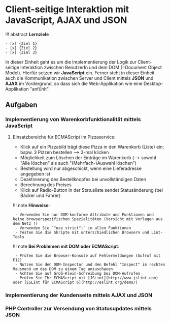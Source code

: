 # Client-seitige Interaktion mit JavaScript, AJAX und JSON

!!! abstract
    **Lernziele**

    - [x] {Ziel 1}
    - [x] {Ziel 2}
    - [x] {Ziel 3}

In dieser Einheit geht es um die Implementierung der Logik zur Client-seitige Interaktion zwischen BenutzerIn und dem DOM (=Document Object Model). Hierfür setzen wir **JavaScript** ein. Ferner steht in dieser Einheit auch die Kommunikation zwischen Server und Client mittels **JSON** und **AJAX** im Vordergrund, so dass sich die Web-Applikation wie eine Desktop-Applikation "anfühlt". 


## Aufgaben

### Implementierung von Warenkorbfunktionalität mittels JavaScript

1. Einsatzbereiche für ECMAScript im Pizzaservice:
    - Klick auf ein Pizzabild trägt diese Pizza in den Warenkorb (Liste) ein;
      bspw. 3 Pizzen bestellen --> 3-mal klicken
    - Möglichkeit zum Löschen der Einträge im Warenkorb (--> sowohl "Alle löschen" als auch "(Mehrfach-)Auswahl löschen")
    - Bestellung wird nur abgeschickt, wenn eine Lieferadresse angegeben ist
    - Deaktivierung des Bestellknopfes bei unvollständigen Daten
    - Berechnung des Preises
    - Klick auf Radio-Button in der Statusliste sendet Statusänderung (bei Bäcker und Fahrer)

    !!! note
        **Hinweise**:

        - Verwenden Sie nur DOM-konforme Attribute und Funktionen und keine browserspezifischen Spezialitäten (Vorsicht mit Vorlagen aus dem Netz !)
        - Verwenden Sie `"use strict";` in allen Funktionen
        - Testen Sie die Skripte mit unterschiedlichen Browsern und Lint-Tools

    !!! note
        **Bei Problemen mit DOM oder ECMAScript**:
        
        - Prüfen Sie die Browser-Konsole auf Fehlermeldungen (Aufruf mit F12)
        - Nutzen Sie den DOM-Inspector und den Befehl "Inspect" im rechten   Mausmenü um das DOM zu einem Tag anzuschauen
        - Achten Sie auf Groß-Klein-Schreibung bei DOM-Aufrufen
        - Prüfen Sie Ihr ECMAScript mit [JSLint](http://www.jslint.com) oder [ESLint für ECMAScript 6](http://eslint.org/demo/)

### Implementierung der Kundenseite mittels AJAX und JSON


### PHP Controller zur Versendung von Statusupdates mittels JSON